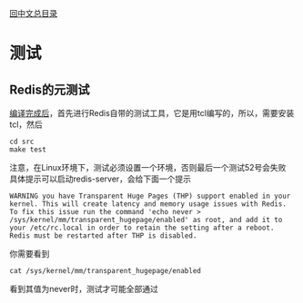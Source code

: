 [回中文总目录](menu_cn.md)

# 测试

## Redis的元测试

[编译完成后](compile_cn.md)，首先进行Redis自带的测试工具，它是用tcl编写的，所以，需要安装tcl，然后
```
cd src
make test
```
注意，在Linux环境下，测试必须设置一个环境，否则最后一个测试52号会失败
具体提示可以启动redis-server，会给下面一个提示
```
WARNING you have Transparent Huge Pages (THP) support enabled in your kernel. This will create latency and memory usage issues with Redis. To fix this issue run the command 'echo never > /sys/kernel/mm/transparent_hugepage/enabled' as root, and add it to your /etc/rc.local in order to retain the setting after a reboot. Redis must be restarted after THP is disabled.
```
你需要看到
```
cat /sys/kernel/mm/transparent_hugepage/enabled
```
看到其值为never时，测试才可能全部通过

## 
